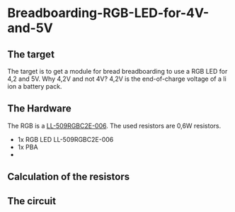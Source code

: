 # Breadboarding-RGB-LED-for-4V-and-5V

## The target

The target is to get a module for bread breadboarding to use a RGB LED for 4,2 and 5V.
Why 4,2V and not 4V? 4,2V is the end-of-charge voltage of a li ion a battery pack.

## The Hardware

The RGB is a [LL-509RGBC2E-006](https://github.com/InTheCar/Breadboarding-RGB-Led-for-4V-and-5V/blob/main/Data%20Sheets/LL-509RGBC2E-006.pdf). The used resistors are 0,6W resistors.
- 1x RGB LED LL-509RGBC2E-006
- 1x PBA
- 

## Calculation of the resistors


## The circuit

